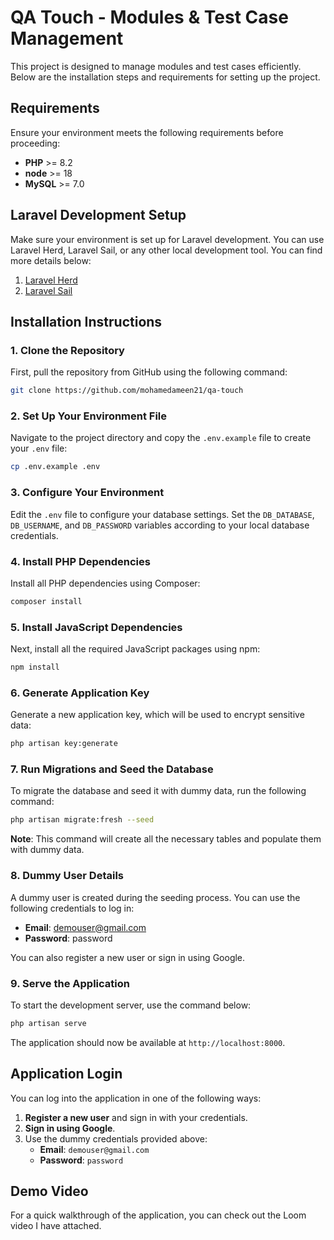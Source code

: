 # QA Touch - Modules & Test Case Management

This project is designed to manage modules and test cases efficiently. Below are the installation steps and requirements for setting up the project.

## Requirements

Ensure your environment meets the following requirements before proceeding:

* **PHP** >= 8.2
* **node** >= 18
* **MySQL** >= 7.0

## Laravel Development Setup

Make sure your environment is set up for Laravel development. You can use Laravel Herd, Laravel Sail, or any other local development tool. You can find more details below:

1. [Laravel Herd](https://herd.laravel.com/)
2. [Laravel Sail](https://laravel.com/docs/sail)

## Installation Instructions

### 1. Clone the Repository

First, pull the repository from GitHub using the following command:

```bash
git clone https://github.com/mohamedameen21/qa-touch
```

### 2. Set Up Your Environment File

Navigate to the project directory and copy the `.env.example` file to create your `.env` file:

```bash
cp .env.example .env
```

### 3. Configure Your Environment

Edit the `.env` file to configure your database settings. Set the `DB_DATABASE`, `DB_USERNAME`, and `DB_PASSWORD` variables according to your local database credentials.

### 4. Install PHP Dependencies

Install all PHP dependencies using Composer:

```bash
composer install
```

### 5. Install JavaScript Dependencies

Next, install all the required JavaScript packages using npm:

```bash
npm install
```

### 6. Generate Application Key

Generate a new application key, which will be used to encrypt sensitive data:

```bash
php artisan key:generate
```

### 7. Run Migrations and Seed the Database

To migrate the database and seed it with dummy data, run the following command:

```bash
php artisan migrate:fresh --seed
```

**Note**: This command will create all the necessary tables and populate them with dummy data.

### 8. Dummy User Details

A dummy user is created during the seeding process. You can use the following credentials to log in:

* **Email**: demouser@gmail.com
* **Password**: password

You can also register a new user or sign in using Google.

### 9. Serve the Application

To start the development server, use the command below:

```bash
php artisan serve
```

The application should now be available at `http://localhost:8000`.

## Application Login

You can log into the application in one of the following ways:

1. **Register a new user** and sign in with your credentials.
2. **Sign in using Google**.
3. Use the dummy credentials provided above:
   * **Email**: `demouser@gmail.com`
   * **Password**: `password`

## Demo Video

For a quick walkthrough of the application, you can check out the Loom video I have attached.
